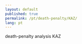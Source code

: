 ```yaml
---
layout: default
published: true
permalink: /pt/death-penalty/KAZ/
lang: pt
---
```


death-penalty analysis KAZ
